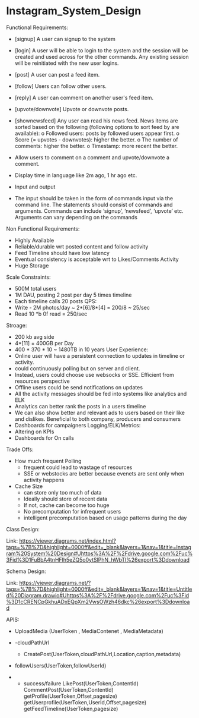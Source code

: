 # Instagram_System_Design

Functional Requirements:

-	[signup] A user can signup to the system
-	[login] A user will be able to login to the system and the session will be created and used across for the other commands. Any existing session will be reinitiated with the new user logins.
-	[post] A user can post a feed item.
-	[follow] Users can follow other users.
-	[reply] A user can comment on another user's feed item.
-	[upvote/downvote] Upvote or downvote posts.
-	[shownewsfeed] Any user can read his news feed. News items are sorted based on the following (following options to sort feed by are available):
o	Followed users: posts by followed users appear first.
o	Score (= upvotes - downvotes): higher the better.
o	The number of comments: higher the better.
o	Timestamp: more recent the better.
-	Allow users to comment on a comment and upvote/downvote a comment.
-	Display time in language like 2m ago, 1 hr ago etc.

-	Input and output

-	The input should be taken in the form of commands input via the command line. The statements should consist of commands and arguments. Commands can include ‘signup’, ‘newsfeed’, ‘upvote’ etc. Arguments can vary depending on the commands

Non Functional Requirements:

- Highly Available
- Reliable/durable wrt posted content and follow activity
- Feed Timeline should have low latency
- Eventual consistency is acceptable wrt to Likes/Comments Activity
- Huge Storage

Scale Constraints:

- 500M total users
- 1M DAU, posting 2 post per day 5 times timeline
- Each timeline calls 20 posts
QPS:
- Write - 2M photos/day ~ 2*[6]/8*[4] = 200/8 ~ 25/sec
- Read 10 *b 0f read = 250/sec

Stroage:

- 200 kb avg side
- 4*[11] = 400GB per Day
- 400 * 370 * 10 ~ 1480TB in 10 years
User Experience:
 - Online user will have a persistent connection to updates in timeline or activity.
 - could continuously polling but on server and client.
 - Instead, users could choose use websocks or SSE. Efficient from resources perspective
 - Offline users could be send notifications on updates 
 - All the activity messages should be fed into systems like analytics and ELK
 - Analytics can better rank the posts in a users timeline 
 - We can also show better and relevant ads to users based on their like and dislikes. Beneficial to both company, producers and consumers
 - Dashboards for campaigners
 Logging/ELK/Metrics:
 - Altering on KPIs
 - Dashboards for On calls
 
 Trade Offs:

 - How much frequent Polling
    - frequent could lead to wastage of resources
    - SSE or webstocks are better because evenets are sent only when activity happens
  - Cache Size
    - can store only too much of data 
    - Ideally should store of recent data 
    - If not, cache can become too huge
    - No precomputation for infrequent users
    - intelligent precomputation based on usage patterns during the day

Class Design:

 

Link: https://viewer.diagrams.net/index.html?tags=%7B%7D&highlight=0000ff&edit=_blank&layers=1&nav=1&title=Instagram%20System%20Design#Uhttps%3A%2F%2Fdrive.google.com%2Fuc%3Fid%3D1FuBbA4tnHFlh5eZQ5o0ytSlPhN_hWbTl%26export%3Ddownload



Schema Design:

 

Link: https://viewer.diagrams.net/?tags=%7B%7D&highlight=0000ff&edit=_blank&layers=1&nav=1&title=Untitled%20Diagram.drawio#Uhttps%3A%2F%2Fdrive.google.com%2Fuc%3Fid%3D1cCRENCpGkhuADxEQpXm2VwsOWzh46dkc%26export%3Ddownload


APIS:

-	UploadMedia (UserToken , MediaContenet , MediaMetadata)
- -cloudPathUrl
    - 	CreatePost(UserToken,cloudPathUrl,Location,caption,metadata)
    
-	followUsers(UserToken,followUserId)
-	- success/failure
LikePost(UserToken,ContentId)
CommentPost(UserToken,ContentId)
getProfile(UserToken,Offset,pagesize)
getUserprofile(UserToken,UserId,Offset,pagesize)
getFeedTimeline(UserToken,pagesize)
